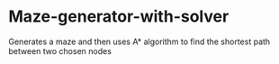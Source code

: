 # Maze-generator-with-solver
Generates a maze and then uses A* algorithm to find the shortest path between two chosen nodes
